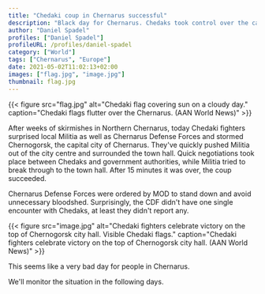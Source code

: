 ```yaml
---
title: "Chedaki coup in Chernarus successful"
description: "Black day for Chernarus. Chedaks took control over the capital and proclaimed new Chedaki republic."
author: "Daniel Spadel"
profiles: ["Daniel Spadel"]
profileURL: /profiles/daniel-spadel
category: ["World"]
tags: ["Chernarus", "Europe"]
date: 2021-05-02T11:02:13+02:00
images: ["flag.jpg", "image.jpg"]
thumbnail: flag.jpg
---
```


{{< figure src="flag.jpg" alt="Chedaki flag covering sun on a cloudy day." caption="Chedaki flags flutter over the Chernarus. (AAN World News)" >}}

After weeks of skirmishes in Northern Chernarus, today Chedaki fighters surprised local Militia as well as Chernarus Defense Forces and stormed Chernogorsk, the capital city of Chernarus. They've quickly pushed Militia out of the city centre and surrounded the town hall. Quick negotiations took place between Chedaks and government authorities, while Militia tried to break through to the town hall. After 15 minutes it was over, the coup succeeded.

Chernarus Defense Forces were ordered by MOD to stand down and avoid unnecessary bloodshed. Surprisingly, the CDF didn't have one single encounter with Chedaks, at least they didn't report any.

{{< figure src="image.jpg" alt="Chedaki fighters celebrate victory on the top of Chernogorsk city hall. Visible Chedaki flags." caption="Chedaki fighters celebrate victory on the top of Chernogorsk city hall. (AAN World News)" >}}

This seems like a very bad day for people in Chernarus.

We'll monitor the situation in the following days.
